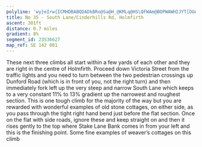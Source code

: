 ```yaml
---
polyline: 'wy}eIrw{ICMHDBABQDADkBRo@Sa@H_@KMLq@HS\QFWAm@BOPWAWHIJYT[DUAKBGTg@f@s@l@k@^{APUPETMZe@Re@BQ?OCk@EMCQ?WDEXER?h@Gf@YZy@XiAbAuCt@uEXcEHs@FwBG_D@s@R_Bf@eBDa@JYBo@Ha@R]BOPQ@gAC_@'
title: No 35 - South Lane/Cinderhills Rd, Holmfirth 
ascent: 301ft
distance: 0.7 miles
gradient: 8%
segment_id: 23536627
map_ref: SE 142 081
---
```


These next three climbs all start within a few yards of each other and they are right in the
centre of Holmfirth. Proceed down Victoria Street from the traffic lights and you need to
turn between the two pedestrian crossings up Dunford Road (which is in front of you, not
the right turn) and then immediately fork left up the very steep and narrow South Lane
which keeps to a very constant 11% to 13% gradient up the narrowest and roughest section.
This is one tough climb for the majority of the way but you are rewarded with wonderful
examples of old stone cottages, on either side, as you pass through the tight right hand
bend just before the flat section. Once on the flat with side roads, ignore these and keep
straight on and then it rises gently to the top where Stake Lane Bank comes in from your left
and this is the finishing point.
Some fine examples of weaver’s cottages on this climb



